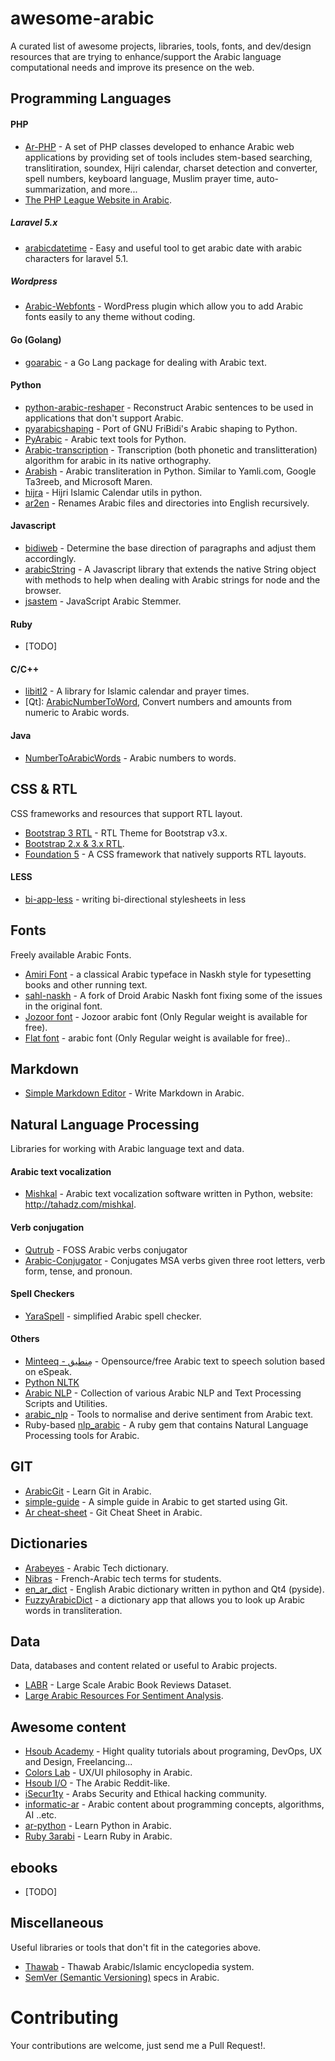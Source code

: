 # awesome-arabic

A curated list of awesome projects, libraries, tools, fonts, and dev/design resources that are trying to enhance/support the Arabic language computational needs and improve its presence on the web.

## Programming Languages

#### PHP
* [Ar-PHP](http://www.ar-php.org/) - A set of PHP classes developed to enhance Arabic web applications by providing set of tools includes stem-based searching, translitiration, soundex, Hijri calendar, charset detection and converter, spell numbers, keyboard language, Muslim prayer time, auto-summarization, and more...
* [The PHP League Website in Arabic](https://thephpleague.com/ar/).

##### Laravel 5.x
* [arabicdatetime](https://github.com/maherelgamil/arabicdatetime) - Easy and useful tool to get arabic date with arabic characters for laravel 5.1.

##### Wordpress
* [Arabic-Webfonts](https://github.com/mandooox/Arabic-Webfonts) - WordPress plugin which allow you to add Arabic fonts easily to any theme without coding.

#### Go (Golang)
* [goarabic](https://github.com/01walid/goarabic) - a Go Lang package for dealing with Arabic text.

#### Python 
* [python-arabic-reshaper](https://github.com/mpcabd/python-arabic-reshaper) - Reconstruct Arabic sentences to be used in applications that don't support Arabic.
* [pyarabicshaping](https://github.com/behdad/pyarabicshaping) - Port of GNU FriBidi's Arabic shaping to Python.
* [PyArabic](https://pypi.python.org/pypi/PyArabic/0.4) - Arabic text tools for Python.
* [Arabic-transcription](https://github.com/cnnorris/Arabic-transcription) - Transcription (both phonetic and translitteration) algorithm for arabic in its native orthography.
* [Arabish](https://github.com/amasad/arabish) - Arabic transliteration in Python. Similar to Yamli.com, Google Ta3reeb, and Microsoft Maren.
* [hijra](https://github.com/ojuba-org/hijra) - Hijri Islamic Calendar utils in python.
* [ar2en](https://github.com/maherg/ar2en) - Renames Arabic files and directories into English recursively.

#### Javascript
* [bidiweb](https://github.com/hasenj/bidiweb) - Determine the base direction of paragraphs and adjust them accordingly.
* [arabicString](https://github.com/ahmads/arabicString) - A Javascript library that extends the native String object with methods to help when dealing with Arabic strings for node and the browser.
* [jsastem](https://github.com/ejtaal/jsastem) - JavaScript Arabic Stemmer.

#### Ruby
* [TODO]

#### C/C++
* [libitl2](https://github.com/sohaibafifi/libitl2) - A library for Islamic calendar and prayer times.
* [Qt]: [ArabicNumberToWord](https://github.com/01walid/ArabicNumberToWord), Convert numbers and amounts from numeric to Arabic words.

#### Java
* [NumberToArabicWords](https://github.com/bluemix/NumberToArabicWords) - Arabic numbers to words.


## CSS & RTL

CSS frameworks and resources that support RTL layout.

* [Bootstrap 3 RTL](https://github.com/morteza/bootstrap-rtl) - RTL Theme for Bootstrap v3.x.
* [Bootstrap 2.x & 3.x RTL](http://muayyad-alsadi.github.io/bootstrap-rtl/2.x/index.html).
* [Foundation 5](http://foundation.zurb.com/) - A CSS framework that natively supports RTL layouts.

#### LESS
* [bi-app-less](https://github.com/anasnakawa/bi-app-less) - writing bi-directional stylesheets in less
 
## Fonts

Freely available Arabic Fonts.

* [Amiri Font](http://www.amirifont.org) - a classical Arabic typeface in Naskh style for typesetting books and other running text.
* [sahl-naskh](https://github.com/khaledhosny/sahl-naskh) - A fork of Droid Arabic Naskh font fixing some of the issues in the original font.
* [Jozoor font](http://fonts.jozoor.com/jozoor-font/) - Jozoor arabic font (Only Regular weight is available for free).
* [Flat font](http://fonts.jozoor.com/flat-font/) - arabic font (Only Regular weight is available for free)..

## Markdown
* [Simple Markdown Editor](https://github.com/ahmadajmi/markdown-arabic) - Write Markdown in Arabic.


## Natural Language Processing

Libraries for working with Arabic language text and data.

#### Arabic text vocalization
* [Mishkal](https://github.com/linuxscout/mishkal) - Arabic text vocalization software written in Python, website: http://tahadz.com/mishkal.

#### Verb conjugation 
* [Qutrub](http://qutrub.arabeyes.org/) - FOSS Arabic verbs conjugator
* [Arabic-Conjugator](https://github.com/awillborn/Arabic-Conjugator) - Conjugates MSA verbs given three root letters, verb form, tense, and pronoun.

#### Spell Checkers
* [YaraSpell](https://github.com/linuxscout/yaraspell) - simplified Arabic spell checker.

#### Others
* [Minteeq - مِنطيق](http://arabic-tools.github.io/ar-espeak/) - Opensource/free Arabic text to speech solution based on eSpeak.
* [Python NLTK](https://github.com/nltk/nltk)
* [Arabic NLP](https://github.com/SemanticFrontiers/ArabicNLP) - Collection of various Arabic NLP and Text Processing Scripts and Utilities.
* [arabic_nlp](https://github.com/alexrutherford/arabic_nlp) - Tools to normalise and derive sentiment from Arabic text.
* Ruby-based [nlp_arabic](https://github.com/othmanela/nlp_arabic) - A ruby gem that contains Natural Language Processing tools for Arabic.

## GIT

* [ArabicGit](http://www.arabicgit.com/) - Learn Git in Arabic.
* [simple-guide](http://www.arabicgit.com/simple-guide/) - A simple guide in Arabic to get started using Git.
* [Ar cheat-sheet](http://www.git-tower.com/blog/git-cheat-sheet-ar) - Git Cheat Sheet in Arabic.

## Dictionaries

* [Arabeyes](http://www.arabeyes.org/%D8%A7%D9%84%D9%82%D8%A7%D9%85%D9%88%D8%B3_%D8%A7%D9%84%D8%AA%D9%82%D9%86%D9%8A) - Arabic Tech dictionary.
* [Nibras](https://github.com/01walid/Nibras) - French-Arabic tech terms for students.
* [en_ar_dict](https://github.com/devjustly/en_ar_dict) - English Arabic dictionary written in python and Qt4 (pyside).
* [FuzzyArabicDict](https://github.com/michelleful/FuzzyArabicDict) - a dictionary app that allows you to look up Arabic words in transliteration.

## Data

Data, databases and content related or useful to Arabic projects.

* [LABR](https://github.com/mohamedadaly/labr) - Large Scale Arabic Book Reviews Dataset.
* [Large Arabic Resources For Sentiment Analysis](https://github.com/hadyelsahar/large-arabic-sentiment-analysis-resouces).


## Awesome content

* [Hsoub Academy](http://academy.hsoub.com/) - Hight quality tutorials about programing, DevOps, UX and Design, Freelancing...
* [Colors Lab](http://www.colorslab.net/) - UX/UI philosophy in Arabic.
* [Hsoub I/O](https://io.hsoub.com/) - The Arabic Reddit-like.
* [iSecur1ty](http://www.isecur1ty.org/) - Arabs Security and Ethical hacking community.
* [informatic-ar](http://informatic-ar.com/) - Arabic content about programming concepts, algorithms, AI ..etc.
* [ar-python](http://www.ar-python.com/) - Learn Python in Arabic.
* [Ruby 3arabi](http://ruby3arabi.com/) - Learn Ruby in Arabic.

## ebooks
* [TODO]

## Miscellaneous

Useful libraries or tools that don't fit in the categories above.

* [Thawab](https://github.com/ojuba-org/thawab) - Thawab Arabic/Islamic encyclopedia system.
* [SemVer (Semantic Versioning)](http://semver.org/lang/ar/) specs in Arabic.

# Contributing

Your contributions are welcome, just send me a Pull Request!.

